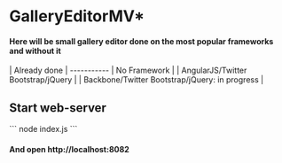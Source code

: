 <h1>GalleryEditorMV*</h1>
<h4>Here will be small gallery editor done on the most popular frameworks and without it</h4>
| Already done |
-----------
| No Framework |
| AngularJS/Twitter Bootstrap/jQuery |
| Backbone/Twitter Bootstrap/jQuery: in progress |

<h2>Start web-server</h2>
```
node index.js
```
<h4>And open http://localhost:8082</h4>
